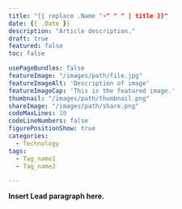 ```yaml
---
title: "{{ replace .Name "-" " " | title }}" 
date: {{ .Date }} 
description: "Article description." 
draft: true 
featured: false
toc: false 

usePageBundles: false 
featureImage: "/images/path/file.jpg" 
featureImageAlt: 'Description of image' 
featureImageCap: 'This is the featured image.' 
thumbnail: "/images/path/thumbnail.png" 
shareImage: "/images/path/share.png" 
codeMaxLines: 10 
codeLineNumbers: false 
figurePositionShow: true 
categories:
  - Technology
tags:
  - Tag_name1
  - Tag_name2

---
```


**Insert Lead paragraph here.**
